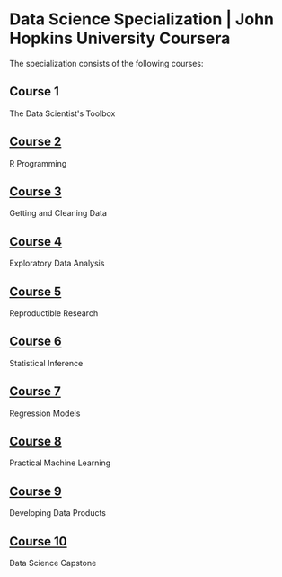 # Data Science Specialization | John Hopkins University Coursera

The specialization consists of the following courses:


## Course 1

The Data Scientist's Toolbox

## [Course 2](https://github.com/PukkaPad/DataScienceR/tree/master/02_R)

R Programming

## [Course 3](https://github.com/PukkaPad/DataScienceR/tree/master/03_Getting_and_CleaningData)

Getting and Cleaning Data

## [Course 4](https://github.com/PukkaPad/DataScienceR/tree/master/04_ExploratoryDataAnalysis)

Exploratory Data Analysis

## [Course 5](https://github.com/PukkaPad/DataScienceR/tree/master/05_ReproductibleResearch)

Reproductible Research

## [Course 6](https://github.com/PukkaPad/DataScienceR/tree/master/05_StatisticalInference)

Statistical Inference

## [Course 7]()

Regression Models

## [Course 8]()

Practical Machine Learning

## [Course 9]()

Developing Data Products

## [Course 10]()

Data Science Capstone